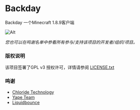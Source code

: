 # Backday

Backday 一个Minecraft 1.8.9客户端

![Alt](https://repobeats.axiom.co/api/embed/0bea553c66b2b2f63c57d9ff9b214d0c449a34e8.svg "Repobeats analytics image")


 *您也可以在鸣谢名单中参看所有参与/支持该项目的开发者/组织/项目。*

### 版权说明

该项目签署了GPL v3 授权许可，详情请参阅 [LICENSE.txt](https://github.com/chloride-dev/Backday/blob/master/LICENSE.txt)

### 鸣谢

- [Chloride Technology](https://github.com/chloride-tech)
- [Yape Team](https://github.com/yapeteam)
- [Liquidbounce](https://liquidbounce.net)


